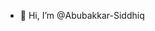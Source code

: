 - 👋 Hi, I’m @Abubakkar-Siddhiq


<!---
Abubakkar-Siddhiq/Abubakkar-Siddhiq is a ✨ special ✨ repository because its `README.md` (this file) appears on your GitHub profile.
You can click the Preview link to take a look at your changes.
--->
